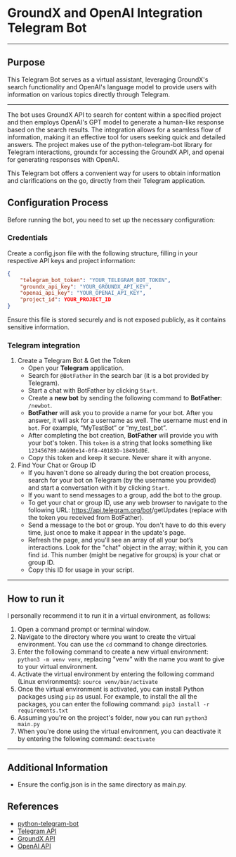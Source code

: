 # GroundX and OpenAI Integration Telegram Bot

---

## Purpose
This Telegram Bot serves as a virtual assistant, leveraging GroundX's search functionality and OpenAI's language model to provide users with information on various topics directly through Telegram.

---

The bot uses GroundX API to search for content within a specified project and then employs OpenAI's GPT model to generate a human-like response based on the search results. The integration allows for a seamless flow of information, making it an effective tool for users seeking quick and detailed answers. The project makes use of the python-telegram-bot library for Telegram interactions, groundx for accessing the GroundX API, and openai for generating responses with OpenAI.

This Telegram bot offers a convenient way for users to obtain information and clarifications on the go, directly from their Telegram application.

## Configuration Process
Before running the bot, you need to set up the necessary configuration:

### Credentials
Create a config.json file with the following structure, filling in your respective API keys and project information:

```json
{
    "telegram_bot_token": "YOUR_TELEGRAM_BOT_TOKEN",
    "groundx_api_key": "YOUR_GROUNDX_API_KEY",
    "openai_api_key": "YOUR_OPENAI_API_KEY",
    "project_id": YOUR_PROJECT_ID
}
```

Ensure this file is stored securely and is not exposed publicly, as it contains sensitive information.

### Telegram integration

1. Create a Telegram Bot & Get the Token
   * Open your **Telegram** application.
   * Search for `@BotFather` in the search bar (it is a bot provided by Telegram).
   * Start a chat with BotFather by clicking `Start`.
   * Create a **new bot** by sending the following command to **BotFather**: `/newbot`.
   * **BotFather** will ask you to provide a name for your bot. After you answer, it will ask for a username as well. The username must end in `bot`. For example, “MyTestBot” or “my_test_bot”.
   * After completing the bot creation, **BotFather** will provide you with your bot's token. This `token` is a string that looks something like `123456789:AAG90e14-0f8-40183D-18491dDE`.
   * Copy this token and keep it secure. Never share it with anyone.
2. Find Your Chat or Group ID
   * If you haven't done so already during the bot creation process, search for your bot on Telegram (by the username you provided) and start a conversation with it by clicking `Start`.
   * If you want to send messages to a group, add the bot to the group.
   * To get your chat or group ID, use any web browser to navigate to the following URL: https://api.telegram.org/bot<YourBOTToken>/getUpdates (replace <YourBOTToken> with the token you received from BotFather).
   * Send a message to the bot or group. You don't have to do this every time, just once to make it appear in the update's page.
   * Refresh the page, and you'll see an array of all your bot’s interactions. Look for the "chat" object in the array; within it, you can find `id`. This number (might be negative for groups) is your chat or group ID.
   * Copy this ID for usage in your script.

--- 

## How to run it
I personally recommend it to run it in a virtual environment, as follows:
1. Open a command prompt or terminal window.
2. Navigate to the directory where you want to create the virtual environment. You can use the `cd` command to change directories.
3. Enter the following command to create a new virtual environment: `python3 -m venv venv`, replacing "venv" with the name you want to give to your virtual environment.
4. Activate the virtual environment by entering the following command (Linux environments): `source venv/bin/activate`
5. Once the virtual environment is activated, you can install Python packages using `pip` as usual. For example, to install the all the packages, 
you can enter the following command: `pip3 install -r requirements.txt`
6. Assuming you're on the project's folder, now you can run `python3 main.py`
7. When you're done using the virtual environment, you can deactivate it by entering the following command: `deactivate`


---

## Additional Information
* Ensure the config.json is in the same directory as main.py.


## References
  * [python-telegram-bot](https://github.com/python-telegram-bot/python-telegram-bot)
  * [Telegram API](https://core.telegram.org/bots/api)
  * [GroundX API](https://documentation.groundx.ai/r)
  * [OpenAI API](https://platform.openai.com/docs/)